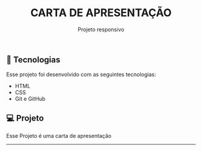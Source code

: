<h1 align="center"> CARTA DE APRESENTAÇÃO </h1>

<p align="center">
Projeto responsivo
</p>


<br>



## 🚀 Tecnologias

Esse projeto foi desenvolvido com as seguintes tecnologias:

- HTML
- CSS
- Git e GitHub


## 💻 Projeto

Esse Projeto é uma carta de apresentação




---